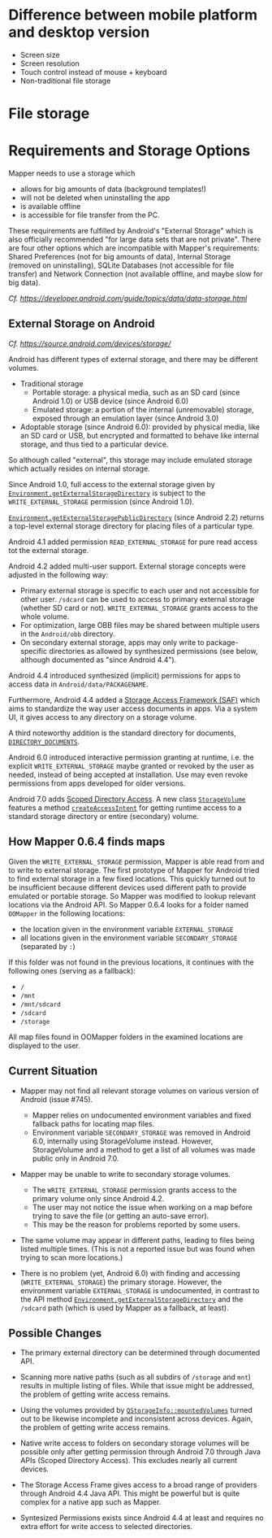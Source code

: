 # Difference between mobile platform and desktop version

* Screen size
* Screen resolution
* Touch control instead of mouse + keyboard
* Non-traditional file storage

# File storage

# Requirements and Storage Options

Mapper needs to use a storage which
- allows for big amounts of data (background templates!)
- will not be deleted when uninstalling the app
- is available offline
- is accessible for file transfer from the PC.

These requirements are fulfilled by Android's "External Storage" which is also officially recommended "for large data sets that are not private". There are four other options which are incompatible with Mapper's requirements: Shared Preferences (not for big amounts of data), Internal Storage (removed on uninstalling), SQLite Databases (not accessible for file transfer) and Network Connection (not available offline, and maybe slow for big data).

*Cf. https://developer.android.com/guide/topics/data/data-storage.html*

## External Storage on Android

*Cf. https://source.android.com/devices/storage/*

Android has different types of external storage, and there may be different volumes.

- Traditional storage
  - Portable storage: a physical media, such as an SD card (since Android 1.0) or USB device (since Android 6.0)
  - Emulated storage: a portion of the internal (unremovable) storage, exposed through an emulation layer (since Android 3.0)
- Adoptable storage (since Android 6.0):
  provided by physical media, like an SD card or USB, but encrypted and formatted to behave like internal storage, and thus tied to a particular device.

So although called "external", this storage may include emulated storage which actually resides on internal storage.

Since Android 1.0, full access to the external storage given by [`Environment.getExternalStorageDirectory`](https://developer.android.com/reference/android/os/Environment.html#getExternalStorageDirectory()) is subject to the `WRITE_EXTERNAL_STORAGE` permission (since Android 1.0). 

[`Environment.getExternalStoragePublicDirectory`](https://developer.android.com/reference/android/os/Environment.html#getExternalStoragePublicDirectory(java.lang.String)) (since Android 2.2) returns a top-level external storage directory for placing files of a particular type.

Android 4.1 added permission `READ_EXTERNAL_STORAGE` for pure read access tot the external storage.

Android 4.2 added multi-user support. External storage concepts were adjusted in the following way:
- Primary external storage is specific to each user and not accessible for other user. `/sdcard` can be used to access to primary external storage (whether SD card or not). `WRITE_EXTERNAL_STORAGE` grants access to the whole volume.
- For optimization, large OBB files may be shared between multiple users in the `Android/obb` directory.
- On secondary external storage, apps may only write to package-specific directories as allowed by synthesized permissions (see below, although documented as "since Android 4.4").

Android 4.4 introduced synthesized (implicit) permissions for apps to access data in `Android/data/PACKAGENAME`.

Furthermore, Android 4.4 added a [Storage Access Framework (SAF)](https://developer.android.com/guide/topics/providers/document-provider.html) which aims to standardize the way user access documents in apps. Via a system UI, it gives access to any directory on a storage volume.

A third noteworthy addition is the standard directory for documents, [`DIRECTORY_DOCUMENTS`](https://developer.android.com/reference/android/os/Environment.html#DIRECTORY_DOCUMENTS).

Android 6.0 introduced interactive permission granting at runtime, i.e. the explicit `WRITE_EXTERNAL_STORAGE` maybe granted or revoked by the user as needed, instead of being accepted at installation. Use may even revoke permissions from apps developed for older versions.

Android 7.0 adds [Scoped Directory Access](https://developer.android.com/training/articles/scoped-directory-access.html). A new class [`StorageVolume`](https://developer.android.com/reference/android/os/storage/StorageVolume.html) features a method [`createAccessIntent`](https://developer.android.com/reference/android/os/storage/StorageVolume.html#createAccessIntent(java.lang.String)) for getting runtime access to a standard storage directory or entire (secondary) volume.

## How Mapper 0.6.4 finds maps

Given the `WRITE_EXTERNAL_STORAGE` permission, Mapper is able read from and to write to external storage. The first prototype of Mapper for Android tried to find external storage in a few fixed locations. This quickly turned out to be insufficient because different devices used different path to provide emulated or portable storage. So Mapper was modified to lookup relevant locations via the Android API. So Mapper 0.6.4 looks for a folder named `OOMapper` in the following locations:
- the location given in the environment variable `EXTERNAL_STORAGE`
- all locations given in the environment variable `SECONDARY_STORAGE` (separated by `:`)

If this folder was not found in the previous locations, it continues with the following ones (serving as a fallback):
- `/`
- `/mnt`
- `/mnt/sdcard`
- `/sdcard`
- `/storage`

All map files found in OOMapper folders in the examined locations are displayed to the user.

## Current Situation

- Mapper may not find all relevant storage volumes on various version of Android (issue #745).
  - Mapper relies on undocumented environment variables and fixed fallback paths for locating map files.
  - Environment variable `SECONDARY_STORAGE` was removed in Android 6.0, internally using StorageVolume instead. 
    However, StorageVolume and a method to get a list of all volumes was made public only in Android 7.0.

- Mapper may be unable to write to secondary storage volumes.
  - The `WRITE_EXTERNAL_STORAGE` permission grants access to the primary volume only since Android 4.2.
  - The user may not notice the issue when working on a map before trying to save the file (or getting an auto-save error).
  - This may be the reason for problems reported by some users.

- The same volume may appear in different paths, leading to files being listed multiple times. (This is not a reported issue but was found when trying to scan more locations.)

- There is no problem (yet, Android 6.0) with finding and accessing (`WRITE_EXTERNAL_STORAGE`) the primary storage. However, the environment variable `EXTERNAL_STORAGE` is undocumented, in contrast to the API method [`Environment.getExternalStorageDirectory`](https://developer.android.com/reference/android/os/Environment.html#getExternalStorageDirectory()) and the `/sdcard` path (which is used by Mapper as a fallback, at least).

## Possible Changes

- The primary external directory can be determined through documented API.

- Scanning more native paths (such as all subdirs of `/storage` and `mnt`) results in multiple listing of files. While that issue might be addressed, the problem of getting write access remains.

- Using the volumes provided by [`QStorageInfo::mountedVolumes`](http://doc.qt.io/qt-5/qstorageinfo.html#mountedVolumes) turned out to be likewise incomplete and inconsistent across devices. Again, the problem of getting write access remains.

- Native write access to folders on secondary storage volumes will be possible only after getting permission through Android 7.0 through Java APIs (Scoped Directory Access). This excludes nearly all current devices.

- The Storage Access Frame gives access to a broad range of providers through Android 4.4 Java API. This might be powerful but is quite complex for a native app such as Mapper.

- Syntesized Permissions exists since Android 4.4 at least and requires no extra effort for write access to selected directories.
